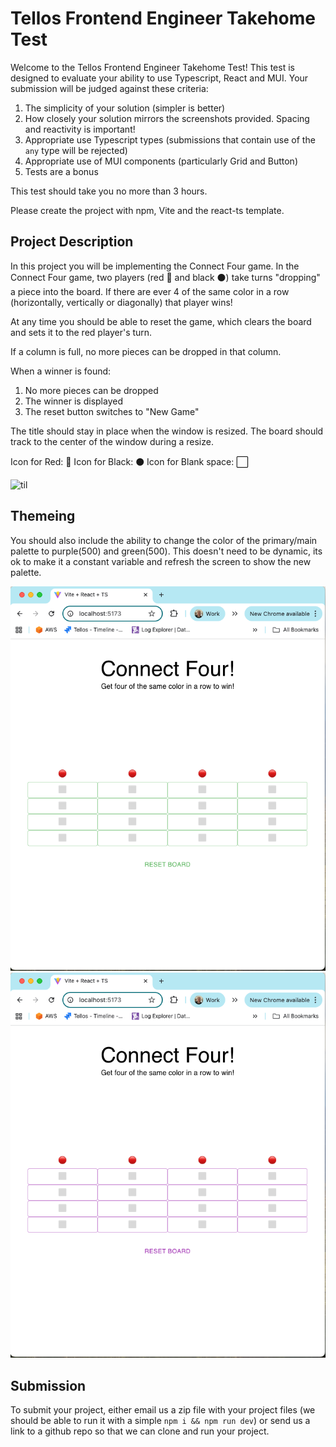 # Tellos Frontend Engineer Takehome Test

Welcome to the Tellos Frontend Engineer Takehome Test! This test is designed to evaluate your ability to use Typescript, React and MUI. Your submission will be judged against these criteria:

1. The simplicity of your solution (simpler is better)
2. How closely your solution mirrors the screenshots provided. Spacing and reactivity is important!
3. Appropriate use Typescript types (submissions that contain use of the `any` type will be rejected)
4. Appropriate use of MUI components (particularly Grid and Button)
5. Tests are a bonus

This test should take you no more than 3 hours.

Please create the project with npm, Vite and the react-ts template.

## Project Description
In this project you will be implementing the Connect Four game. In the Connect Four game, two players (red 🔴 and black ⚫) take turns "dropping" a piece into the board. If there are ever 4 of the same color in a row (horizontally, vertically or diagonally) that player wins!

At any time you should be able to reset the game, which clears the board and sets it to the red player's turn.

If a column is full, no more pieces can be dropped in that column.

When a winner is found:
1. No more pieces can be dropped
2. The winner is displayed
3. The reset button switches to "New Game"

The title should stay in place when the window is resized. The board should track to the center of the window during a resize.

Icon for Red: 🔴
Icon for Black: ⚫
Icon for Blank space: ⬜

![til](./demo-connect-four.gif)

## Themeing
You should also include the ability to change the color of the primary/main palette to purple(500) and green(500). This doesn't need to be dynamic, its ok to make it a constant variable and refresh the screen to show the new palette.

![til](./green-palette.png)
![til](./purple-palette.png)

## Submission


To submit your project, either email us a zip file with your project files (we should be able to run it with a simple `npm i && npm run dev`) or send us a link to a github repo so that we can clone and run your project.
